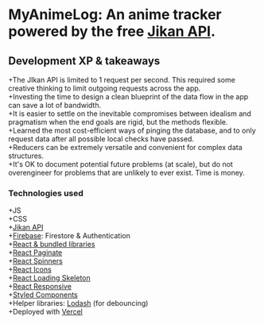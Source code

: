 # MyAnimeLog: An anime tracker powered by the free [Jikan API](https://jikan.moe/).  

## Development XP & takeaways  

+The JIkan API is limited to 1 request per second. This required some creative thinking to limit outgoing requests across the app.  
+Investing the time to design a clean blueprint of the data flow in the app can save a lot of bandwidth.   
+It is easier to settle on the inevitable compromises between idealism and pragmatism when the end goals are rigid, but the methods flexible.     
+Learned the most cost-efficient ways of pinging the database, and to only request data after all possible local checks have passed.   
+Reducers can be extremely versatile and convenient for complex data structures.  
+It's OK to document potential future problems (at scale), but do not overengineer for problems that are unlikely to ever exist. Time is money.  

### Technologies used    

+JS  
+CSS  
+[Jikan API](https://jikan.moe/)  
+[Firebase](https://firebase.google.com/): Firestore & Authentication     
+[React & bundled libraries](https://reactjs.org/)  
+[React Paginate](https://www.npmjs.com/package/react-paginate)  
+[React Spinners](https://www.davidhu.io/react-spinners/)  
+[React Icons](https://react-icons.github.io/react-icons/)    
+[React Loading Skeleton](https://www.npmjs.com/package/react-loading-skeleton)  
+[React Responsive](https://www.npmjs.com/package/react-responsive)  
+[Styled Components](https://styled-components.com/)      
+Helper libraries: [Lodash](https://lodash.com/ "Lodash") (for debouncing)      
+Deployed with [Vercel](https://vercel.com)  
